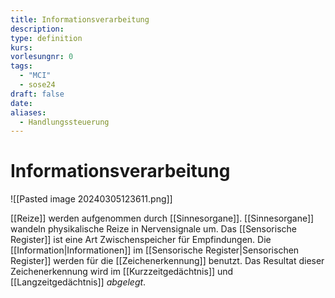 ```yaml
---
title: Informationsverarbeitung
description: 
type: definition
kurs: 
vorlesungnr: 0
tags:
  - "MCI"
  - sose24
draft: false
date: 
aliases:
  - Handlungssteuerung
---
```


# Informationsverarbeitung

![[Pasted image 20240305123611.png]]

[[Reize]] werden aufgenommen durch [[Sinnesorgane]]. [[Sinnesorgane]] wandeln physikalische Reize in Nervensignale um. Das [[Sensorische Register]] ist eine Art Zwischenspeicher für Empfindungen. Die [[Information|Informationen]] im [[Sensorische Register|Sensorischen Register]] werden für die [[Zeichenerkennung]] benutzt. Das Resultat dieser Zeichenerkennung wird im [[Kurzzeitgedächtnis]] und [[Langzeitgedächtnis]] *abgelegt*. 